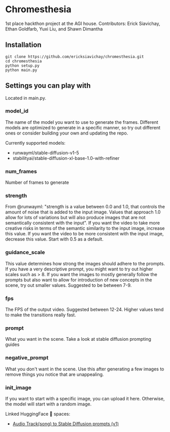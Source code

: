 # Chromesthesia

1st place hackthon project at the AGI house. Contributors: Erick Siavichay, Ethan Goldfarb, Yuxi Liu, and Shawn Dimantha

## Installation
```
git clone https://github.com/ericksiavichay/chromesthesia.git
cd chromesthesia
python setup.py
python main.py
```

## Settings you can play with
Located in main.py.

### model_id

The name of the model you want to use to generate the frames. Different models are optimized to generate in a specific manner, so try out different ones or consider building your own and updating the repo.

Currently supported models:

- runwayml/stable-diffusion-v1-5
- stabilityai/stable-diffusion-xl-base-1.0-with-refiner

### num_frames

Number of frames to generate

### strength

From @runwayml: "strength is a value between 0.0 and 1.0, that controls the amount of noise that is added to the input image. Values that approach 1.0 allow for lots of variations but will also produce images that are not semantically consistent with the input". If you want the video to take more creative risks in terms of the semantic similarity to the input image, increase this value. If you want the video to be more consistent with the input image, decrease this value. Start with 0.5 as a default.

### guidance_scale

This value determines how strong the images should adhere to the prompts. If you have a very descriptive prompt, you might want to try out higher scales such as > 8. If you want the images to mostly generally follow the prompts but also want to allow for introduction of new concepts in the scene, try out smaller values. Suggested to be between 7-9.

### fps

The FPS of the output video. Suggested between 12-24. Higher values tend to make the transitions really fast.

### prompt

What you want in the scene. Take a look at stable diffusion prompting guides

### negative_prompt

What you don't want in the scene. Use this after generating a few images to remove things you notice that are unappealing.

### init_image

If you want to start with a specific image, you can upload it here. Otherwise, the model will start with a random image.

Linked HuggingFace 🤗 spaces:

- [Audio Track(song) to Stable Diffusion prompts (v1)](https://huggingface.co/spaces/shawndimantha/transcribesong1)
